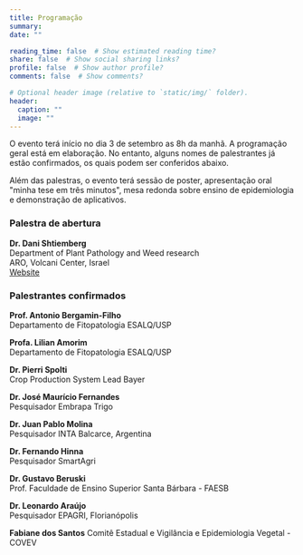 ```yaml
---
title: Programação
summary: 
date: ""

reading_time: false  # Show estimated reading time?
share: false  # Show social sharing links?
profile: false  # Show author profile?
comments: false  # Show comments?

# Optional header image (relative to `static/img/` folder).
header:
  caption: ""
  image: ""
---
```


O evento terá início no dia 3 de setembro as 8h da manhã. A programação geral está em elaboração. No entanto, alguns nomes de palestrantes já estão confirmados, os quais podem ser conferidos abaixo. 

Além das palestras, o evento terá sessão de poster, apresentação oral "minha tese em três minutos", mesa redonda sobre ensino de epidemiologia e demonstração de aplicativos. 


<h3>Palestra de abertura</h3>

<b>Dr. Dani Shtiemberg</b>  
Department of Plant Pathology and Weed research  
ARO, Volcani Center, Israel  
[Website](https://www.agri.gov.il/en/people/665.aspx)

<h3> Palestrantes confirmados</h3>

<b>Prof. Antonio Bergamin-Filho</b>  
Departamento de Fitopatologia ESALQ/USP  

<b> Profa. Lilian Amorim</b>  
Departamento de Fitopatologia ESALQ/USP  

<b> Dr. Pierri Spolti</b>  
Crop Production System Lead Bayer  

<b>Dr. José Maurício Fernandes</b>    
Pesquisador Embrapa Trigo    

<b>Dr. Juan Pablo Molina</b>    
Pesquisador INTA Balcarce, Argentina  

<b>Dr. Fernando Hinna</b>   
Pesquisador SmartAgri     

<b> Dr. Gustavo Beruski</b>  
Prof. Faculdade de Ensino Superior Santa Bárbara - FAESB   

<b>Dr. Leonardo Araújo</b>  
Pesquisador EPAGRI, Florianópolis

<b>Fabiane dos Santos</b>
Comitê Estadual e Vigilância e Epidemiologia Vegetal - COVEV















